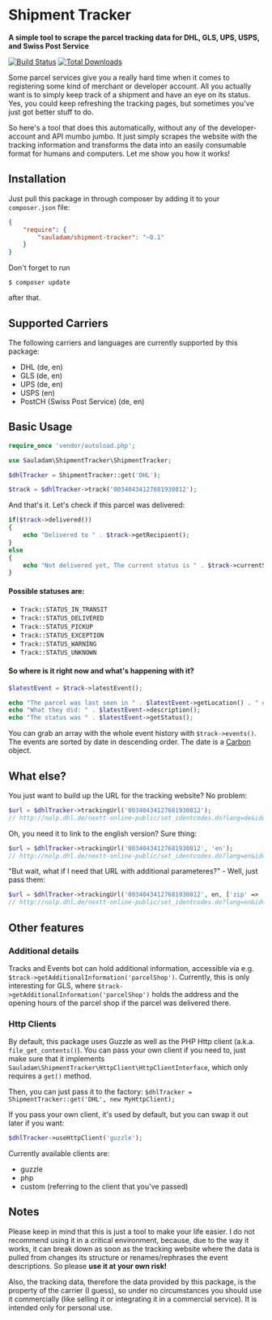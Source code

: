 # Shipment Tracker

**A simple tool to scrape the parcel tracking data for DHL, GLS, UPS, USPS, and Swiss Post Service**

[![Build Status](https://travis-ci.org/sauladam/shipment-tracker.svg?branch=master)](https://travis-ci.org/sauladam/shipment-tracker)
[![Total Downloads](https://poser.pugx.org/sauladam/shipment-tracker/downloads)](https://packagist.org/packages/sauladam/shipment-tracker)


Some parcel services give you a really hard time when it comes to registering some kind of merchant or developer account.
  All you actually want is to simply keep track of a shipment and have an eye on its status. Yes, you could keep refreshing
  the tracking pages, but sometimes you've just got better stuff to do. 
  
  So here's a tool that does this automatically, without any of the developer-account and API mumbo jumbo. It just simply scrapes the website with the tracking information and transforms the data into an easily consumable format for humans and computers. Let me show you how it works!

## Installation

Just pull this package in through composer by adding it to your `composer.json` file:

```json
{
    "require": {
        "sauladam/shipment-tracker": "~0.1"
    }
}
```

Don't forget to run 

    $ composer update

after that.

## Supported Carriers
The following carriers and languages are currently supported by this package:

- DHL (de, en)
- GLS (de, en)
- UPS (de, en)
- USPS (en)
- PostCH (Swiss Post Service) (de, en)

## Basic Usage

```php
require_once 'vendor/autoload.php';

use Sauladam\ShipmentTracker\ShipmentTracker;

$dhlTracker = ShipmentTracker::get('DHL');

$track = $dhlTracker->track('00340434127681930812');
```

And that's it. Let's check if this parcel was delivered:

```php
if($track->delivered())
{
    echo "Delivered to " . $track->getRecipient();
}
else
{
    echo "Not delivered yet, The current status is " . $track->currentStatus();
}
```

#### Possible statuses are:

- `Track::STATUS_IN_TRANSIT`
- `Track::STATUS_DELIVERED`
- `Track::STATUS_PICKUP`
- `Track::STATUS_EXCEPTION`
- `Track::STATUS_WARNING`
- `Track::STATUS_UNKNOWN`

#### So where is it right now and what's happening with it?

```php
$latestEvent = $track->latestEvent();

echo "The parcel was last seen in " . $latestEvent->getLocation() . " on " . $latestEvent->getDate()->format('Y-m-d');
echo "What they did: " . $latestEvent->description();
echo "The status was " . $latestEvent->getStatus();
```

You can grab an array with the whole event history with `$track->events()`. The events are sorted by date in descending order. The date is a [Carbon](https://github.com/briannesbitt/Carbon) object.

## What else?
You just want to build up the URL for the tracking website? No problem:
```php
$url = $dhlTracker->trackingUrl('00340434127681930812');
// http://nolp.dhl.de/nextt-online-public/set_identcodes.do?lang=de&idc=00340434127681930812
```
Oh, you need it to link to the english version? Sure thing:
```php
$url = $dhlTracker->trackingUrl('00340434127681930812', 'en');
// http://nolp.dhl.de/nextt-online-public/set_identcodes.do?lang=en&idc=00340434127681930812
```
"But wait, what if I need that URL with additional parameteres?" - Well, just pass them:
```php
$url = $dhlTracker->trackingUrl('00340434127681930812', en, ['zip' => '12345']);
// http://nolp.dhl.de/nextt-online-public/set_identcodes.do?lang=en&idc=00340434127681930812&zip=12345
```

## Other features
### Additional details
Tracks and Events bot can hold additional information, accessible via e.g. `$track->getAdditionalInformation('parcelShop')`. Currently, this is only interesting for GLS, where `$track->getAdditionalInformation('parcelShop')` holds the address and the opening hours of the parcel shop if the parcel was delivered there.

### Http Clients
By default, this package uses Guzzle as well as the PHP Http client (a.k.a. `file_get_contents()`). You can pass your own client if you need to, just make sure that it implements `Sauladam\ShipmentTracker\HttpClient\HttpClientInterface`, which only requires a `get()` method.

Then, you can just pass it to the factory: `$dhlTracker = ShipmentTracker::get('DHL', new MyHttpClient);`

If you pass your own client, it's used by default, but you can swap it out later if you want:

```php
$dhlTracker->useHttpClient('guzzle');
```

Currently available clients are:
- guzzle
- php
- custom (referring to the client that you've passed)


## Notes
Please keep in mind that this is just a tool to make your life easier. I do not recommend using it in a critical environment, because, due to the way it works, it can break down as soon as the tracking website where the data is pulled from changes its structure or renames/rephrases the event descriptions. So please **use it at your own risk!**

Also, the tracking data, therefore the data provided by this package, is the property of the carrier (I guess), so under no circumstances you should use it commercially (like selling it or integrating it in a commercial service). It is intended only for personal use.
